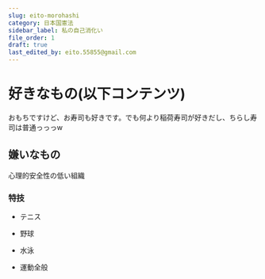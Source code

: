 ```yaml
---
slug: eito-morohashi
category: 日本国憲法
sidebar_label: 私の自己消化い
file_order: 1
draft: true
last_edited_by: eito.55855@gmail.com
---
```

# 好きなもの(以下コンテンツ)

おもちですけど、お寿司も好きです。でも何より稲荷寿司が好きだし、ちらし寿司は普通っっっw

## 嫌いなもの

心理的安全性の低い組織

### 特技

*   テニス
    
*   野球
    
*   水泳
    
*   運動全般
